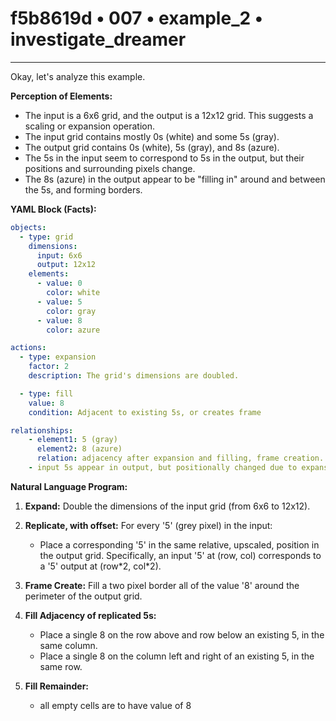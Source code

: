 # f5b8619d • 007 • example_2 • investigate_dreamer

---
Okay, let's analyze this example.

**Perception of Elements:**

*   The input is a 6x6 grid, and the output is a 12x12 grid. This suggests a scaling or expansion operation.
*   The input grid contains mostly 0s (white) and some 5s (gray).
*   The output grid contains 0s (white), 5s (gray), and 8s (azure).
*   The 5s in the input seem to correspond to 5s in the output, but their positions and surrounding pixels change.
*   The 8s (azure) in the output appear to be "filling in" around and between the 5s, and forming borders.

**YAML Block (Facts):**



```yaml
objects:
  - type: grid
    dimensions:
      input: 6x6
      output: 12x12
    elements:
      - value: 0
        color: white
      - value: 5
        color: gray
      - value: 8
        color: azure

actions:
  - type: expansion
    factor: 2
    description: The grid's dimensions are doubled.

  - type: fill
    value: 8
    condition: Adjacent to existing 5s, or creates frame

relationships:
    - element1: 5 (gray)
      element2: 8 (azure)
      relation: adjacency after expansion and filling, frame creation.
    - input 5s appear in output, but positionally changed due to expansion
```



**Natural Language Program:**

1.  **Expand:** Double the dimensions of the input grid (from 6x6 to 12x12).

2.  **Replicate, with offset:** For every '5' (grey pixel) in the input:
    * Place a corresponding '5' in the same relative, upscaled, position in the output grid. Specifically, an input '5' at (row, col) corresponds to a '5' output at (row\*2, col\*2).

3.  **Frame Create:** Fill a two pixel border all of the value '8' around the perimeter of the output grid.

4.  **Fill Adjacency of replicated 5s:**
    * Place a single 8 on the row above and row below an existing 5, in the same column.
    * Place a single 8 on the column left and right of an existing 5, in the same row.

5. **Fill Remainder:**
    * all empty cells are to have value of 8

